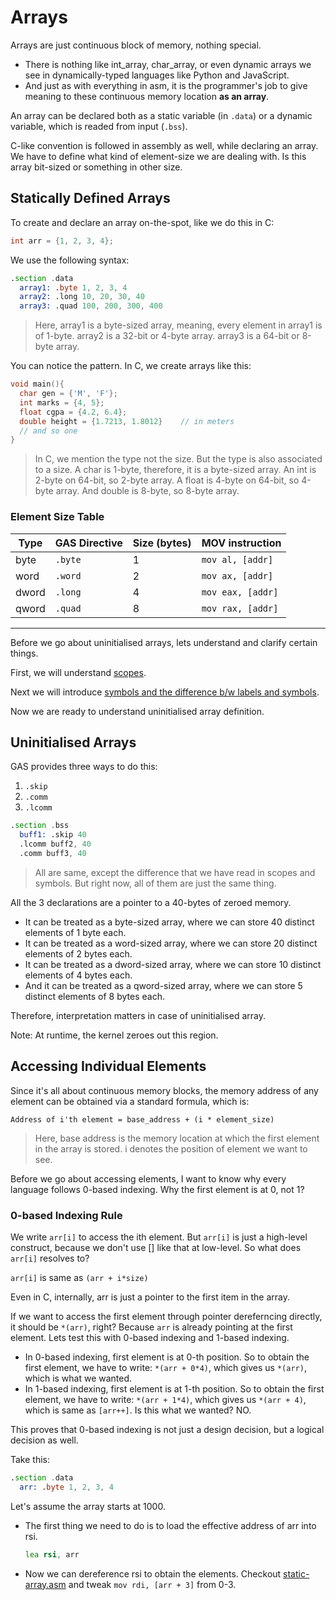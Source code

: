 # Arrays

Arrays are just continuous block of memory, nothing special.
  - There is nothing like int_array, char_array, or even dynamic arrays we see in dynamically-typed languages like Python and JavaScript.
  - And just as with everything in asm, it is the programmer's job to give meaning to these continuous memory location **as an array**.

An array can be declared both as a static variable (in `.data`) or a dynamic variable, which is readed from input (`.bss`).

C-like convention is followed in assembly as well, while declaring an array. We have to define what kind of element-size we are dealing with. Is this array bit-sized or something in other size.

## Statically Defined Arrays

To create and declare an array on-the-spot, like we do this in C:
```c
int arr = {1, 2, 3, 4};
```

We use the following syntax:
```asm
.section .data
  array1: .byte 1, 2, 3, 4
  array2: .long 10, 20, 30, 40
  array3: .quad 100, 200, 300, 400
```
> Here, array1 is a byte-sized array, meaning, every element in array1 is of 1-byte.
> array2 is a 32-bit or 4-byte array.
> array3 is a 64-bit or 8-byte array.

You can notice the pattern. In C, we create arrays like this:

```c
void main(){
  char gen = {'M', 'F'};
  int marks = {4, 5};
  float cgpa = {4.2, 6.4};
  double height = {1.7213, 1.8012}    // in meters
  // and so one
}
```
> In C, we mention the type not the size. But the type is also associated to a size.
> A char is 1-byte, therefore, it is a byte-sized array.
> An int is 2-byte on 64-bit, so 2-byte array.
> A float is 4-byte on 64-bit, so 4-byte array.
> And double is 8-byte, so 8-byte array.

### Element Size Table

| Type  | GAS Directive | Size (bytes) | MOV instruction   |
| ----- | ------------- | ------------ | ----------------- |
| byte  | `.byte`       | 1            | `mov al, [addr]`  |
| word  | `.word`       | 2            | `mov ax, [addr]`  |
| dword | `.long`       | 4            | `mov eax, [addr]` |
| qword | `.quad`       | 8            | `mov rax, [addr]` |

----

Before we go about uninitialised arrays, lets understand and clarify certain things.

First, we will understand [scopes](./scope.md).

Next we will introduce [symbols and the difference b/w labels and symbols](./symbols.md).

Now we are ready to understand uninitialised array definition.

## Uninitialised Arrays

GAS provides three ways to do this:
  1. `.skip`
  2. `.comm`
  3. `.lcomm`

```asm
.section .bss
  buff1: .skip 40
  .lcomm buff2, 40
  .comm buff3, 40
```
> All are same, except the difference that we have read in scopes and symbols. But right now, all of them are just the same thing.

All the 3 declarations are a pointer to a 40-bytes of zeroed memory.
  - It can be treated as a byte-sized array, where we can store 40 distinct elements of 1 byte each.
  - It can be treated as a word-sized array, where we can store 20 distinct elements of 2 bytes each.
  - It can be treated as a dword-sized array, where we can store 10 distinct elements of 4 bytes each.
  - And it can be treated as a qword-sized array, where we can store 5 distinct elements of 8 bytes each.

Therefore, interpretation matters in case of uninitialised array.

Note: At runtime, the kernel zeroes out this region.

## Accessing Individual Elements

Since it's all about continuous memory blocks, the memory address of any element can be obtained via a standard formula, which is:

```
Address of i'th element = base_address + (i * element_size) 
```
> Here, base address is the memory location at which the first element in the array is stored.
> i denotes the position of element we want to see.

Before we go about accessing elements, I want to know why every language follows 0-based indexing. Why the first element is at 0, not 1?

### 0-based Indexing Rule

We write `arr[i]` to access the ith element. But `arr[i]` is just a high-level construct, because we don't use [] like that at low-level. So what does `arr[i]` resolves to?

`arr[i]` is same as `(arr + i*size)`

Even in C, internally, arr is just a pointer to the first item in the array.

If we want to access the first element through pointer dereferncing directly, it should be `*(arr)`, right? Because `arr` is already pointing at the first element. Lets test this with 0-based indexing and 1-based indexing.
  + In 0-based indexing, first element is at 0-th position. So to obtain the first element, we have to write: `*(arr + 0*4)`, which gives us `*(arr)`, which is what we wanted.
  + In 1-based indexing, first element is at 1-th position. So to obtain the first element, we have to write: `*(arr + 1*4)`, which gives us `*(arr + 4)`, which is same as `[arr++]`. Is this what we wanted? NO.

This proves that 0-based indexing is not just a design decision, but a logical decision as well.

Take this:
```asm
.section .data
  arr: .byte 1, 2, 3, 4
```

Let's assume the array starts at 1000.
  - The first thing we need to do is to load the effective address of arr into rsi.
    ```asm
    lea rsi, arr
    ```
  - Now we can dereference rsi to obtain the elements. Checkout [static-array.asm](./static-array.asm) and tweak `mov rdi, [arr + 3]` from 0-3.
